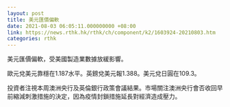 ```yaml
---
layout: post
title: 美元匯價偏軟
date: 2021-08-03 06:05:11.000000000 +08:00
link: https://news.rthk.hk/rthk/ch/component/k2/1603924-20210803.htm
categories: rthk
---
```


美元匯價偏軟，受美國製造業數據放緩影響。

歐元兌美元靠穩在1.187水平。英鎊兌美元報1.388。美元兌日圓在109.3。

投資者注視本周澳洲央行及英倫銀行政策會議結果。市場關注澳洲央行會否收回早前縮減刺激措施的決定，因為疫情封鎖措施延長對經濟造成壓力。
